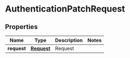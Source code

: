 
# AuthenticationPatchRequest

## Properties
Name | Type | Description | Notes
------------ | ------------- | ------------- | -------------
**request** | [**Request**](Request.md) | Request | 



